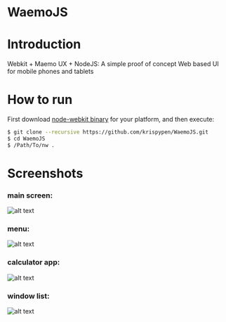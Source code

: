 # WaemoJS

# Introduction

Webkit + Maemo UX + NodeJS: A simple proof of concept Web based UI for mobile phones and tablets

# How to run

First download [node-webkit binary](http://github.com/rogerwang/node-webkit) for your platform, and then execute:

````bash
$ git clone --recursive https://github.com/krispypen/WaemoJS.git
$ cd WaemoJS
$ /Path/To/nw .
````
# Screenshots

### main screen:

![alt text](http://krispypen.uranus.kunstmaan.be/static/screenshot1.png "screenshot1")


### menu:

![alt text](http://krispypen.uranus.kunstmaan.be/static/screenshot2.png "screenshot2")


### calculator app:

![alt text](http://krispypen.uranus.kunstmaan.be/static/screenshot3.png "screenshot3")


### window list:

![alt text](http://krispypen.uranus.kunstmaan.be/static/screenshot4.png "screenshot4")